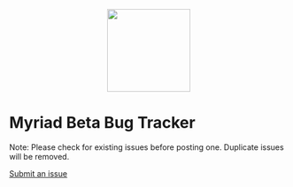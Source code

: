 <div style="width: 100%; text-align: center"><img src='https://www.sparkdev.me/package-logo/com.spark.myriad/.png' width="150" margin="0 auto" /></div>

# Myriad Beta Bug Tracker
 
Note: Please check for existing issues before posting one. Duplicate issues will be removed.

[Submit an issue](https://github.com/SparkDev97/Myriad-Bug-Tracker/issues/new/choose)
